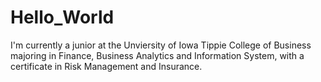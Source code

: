 # Hello_World

I'm currently a junior at the Unviersity of Iowa Tippie College of Business majoring in Finance, Business Analytics and Information System, with a certificate in Risk Management and Insurance.
